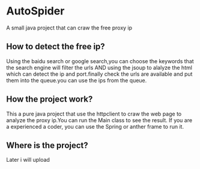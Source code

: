# AutoSpider
A small java project that can craw the free proxy ip

## How to detect the free ip?
Using the baidu search or google search,you can choose the keywords that the search engine will filter the urls AND using the jsoup to alalyze the html which can detect the ip and port.finally check the urls are available and put them into the queue.you can use the ips from the queue.

## How the project work?
This a pure java project that use the httpclient to craw the web page to analyze the proxy ip.You can run the Main class to see the result. 
If you are a experienced a coder, you can use the Spring or anther frame to run it.

## Where is the project?
Later i will upload 
